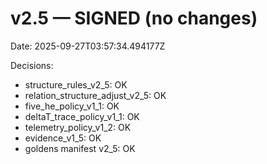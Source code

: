 # v2.5 — SIGNED (no changes)
Date: 2025-09-27T03:57:34.494177Z

Decisions:
- structure_rules_v2_5: OK
- relation_structure_adjust_v2_5: OK
- five_he_policy_v1_1: OK
- deltaT_trace_policy_v1_1: OK
- telemetry_policy_v1_2: OK
- evidence_v1_5: OK
- goldens manifest v2_5: OK
